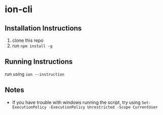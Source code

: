 # ion-cli

## Installation Instructions
1. clone this repo
2. run `npm install -g`

## Running Instructions
run using `ion --instruction`

## Notes
* If you have trouble with windows running the script, try using `Set-ExecutionPolicy -ExecutionPolicy Unrestricted -Scope CurrentUser`
